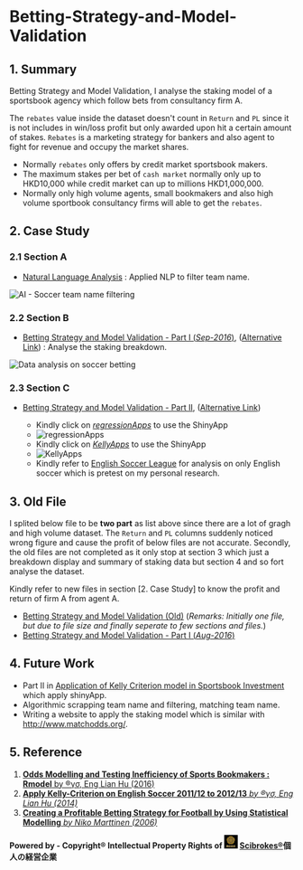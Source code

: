 # Betting-Strategy-and-Model-Validation

## 1. Summary

  Betting Strategy and Model Validation, I analyse the staking model of a sportsbook agency which follow bets from consultancy firm A.
  
  The `rebates` value inside the dataset doesn't count in `Return` and `PL` since it is not includes in win/loss profit but only awarded upon hit a certain amount of stakes. `Rebates` is a marketing strategy for bankers and also agent to fight for revenue and occupy the market shares.
  
  - Normally `rebates` only offers by credit market sportsbook makers.
  - The maximum stakes per bet of `cash market` normally only up to HKD10,000 while credit market can up to millions HKD1,000,000.
  - Normally only high volume agents, small bookmakers and also high volume sportbook consultancy firms will able to get the `rebates`.

## 2. Case Study

### 2.1 Section A

  - [Natural Language Analysis](http://rpubs.com/englianhu/natural-language-analysis) : Applied NLP to filter team name.

![AI - Soccer team name filtering](figure/20160918_171322.gif)

### 2.2 Section B

  - [Betting Strategy and Model Validation - Part I (*Sep-2016*)](https://englianhu.github.io/2016/09/Betting%20Strategy%20and%20Model%20Validation/Betting_Strategy_and_Model_Validation_-_Part_01.html), ([Alternative Link](http://rpubs.com/englianhu/208637)) : Analyse the staking breakdown.

![Data analysis on soccer betting](figure/20160918_172444.gif)

### 2.3 Section C

  - [Betting Strategy and Model Validation - Part II](http://rpubs.com/englianhu/208636), ([Alternative Link](http://englianhu.github.io/2016/09/Betting%20Strategy%20and%20Model%20Validation/Betting_Strategy_and_Model_Validation_-_Part_02.html))
  
    + Kindly click on [*regressionApps*](https://beta.rstudioconnect.com/content/1807/) to use the ShinyApp
    + ![regressionApps](figure/20160928_021252.gif)
    + Kindly click on [*KellyApps*]() to use the ShinyApp
    + ![KellyApps](figure/.gif)
    + Kindly refer to [English Soccer League]() for analysis on only English soccer which is pretest on my personal research.

## 3. Old File

  I splited below file to be **two part** as list above since there are a lot of gragh and high volume dataset. The `Return` and `PL` columns suddenly noticed wrong figure and cause the profit of below files are not accurate. Secondly, the old files are not completed as it only stop at section 3 which just a breakdown display and summary of staking data but section 4 and so fort analyse the dataset.

  Kindly refer to new files in section [2. Case Study] to know the profit and return of firm A from agent A.

  - [Betting Strategy and Model Validation (Old)](http://rpubs.com/englianhu/betting-strategy-and-model-validation) (*Remarks: Initially one file, but due to file size and finally seperate to few sections and files.*)
  - [Betting Strategy and Model Validation - Part I (*Aug-2016*)](http://englianhu.github.io/2016/08/Betting%20Strategy%20and%20Model%20Validation/Betting_Strategy_and_Model_Validation_-_Part_01.html)

## 4. Future Work

 - Part II in [Application of Kelly Criterion model in Sportsbook Investment](https://github.com/scibrokes/kelly-criterion) which apply shinyApp.
 - Algorithmic scrapping team name and filtering, matching team name.
 - Writing a website to apply the staking model which is similar with <http://www.matchodds.org/>.

## 5. Reference

1. [**Odds Modelling and Testing Inefficiency of Sports Bookmakers : Rmodel** by ®γσ, Eng Lian Hu (2016)](https://github.com/scibrokes/odds-modelling-and-testing-inefficiency-of-sports-bookmakers)
2. [**Apply Kelly-Criterion on English Soccer 2011/12 to 2012/13** *by ®γσ, Eng Lian Hu (2014)*](https://github.com/scibrokes/kelly-criterion)
3. [**Creating a Profitable Betting Strategy for Football by Using Statistical Modelling** *by Niko Marttinen (2006)*](https://github.com/scibrokes/betting-strategy-and-model-validation/blob/master/references/Creating%20a%20Profitable%20Betting%20Strategy%20for%20Football%20by%20Using%20Statistical%20Modelling.pdf)

**Powered by - Copyright® Intellectual Property Rights of <img src='figure/oda-army.jpg' width='24'> [Scibrokes®](http://www.scibrokes.com)個人の経営企業**
